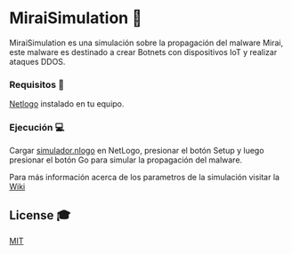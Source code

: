 # MiraiSimulation 📢

MiraiSimulation es una simulación sobre la propagación del malware Mirai, este malware es destinado a crear Botnets con dispositivos IoT y realizar ataques DDOS.

### Requisitos 🔧

[Netlogo](https://ccl.northwestern.edu/netlogo/6.1.1/) instalado en tu equipo.

### Ejecución 💻

Cargar [simulador.nlogo](https://github.com/AmigoManuel/MiraiSimulation/blob/master/simulador.nlogo) en NetLogo, presionar el botón Setup y luego presionar el botón Go para simular la propagación del malware.

Para más información acerca de los parametros de la simulación visitar la [Wiki](https://github.com/AmigoManuel/MiraiSimulation/wiki)

## License 🎓

[MIT](https://github.com/AmigoManuel/MiraiSimulation/blob/master/LICENSE.md)
